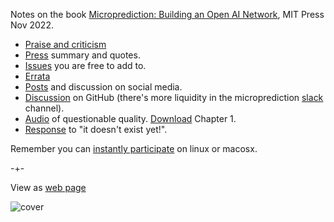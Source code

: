 Notes on the book [Microprediction: Building an Open AI Network](https://mitpress.mit.edu/9780262047326/microprediction/), MIT Press Nov 2022.  

- [Praise and criticism](https://microprediction.github.io/building_an_open_ai_network/feedback.html)
- [Press](https://microprediction.github.io/building_an_open_ai_network/press.html) summary and quotes.  
- [Issues](https://github.com/microprediction/building_an_open_ai_network/issues) you are free to add to. 
- [Errata](https://github.com/microprediction/building_an_open_ai_network/issues/5)
- [Posts](https://microprediction.github.io/building_an_open_ai_network/social_media.html) and discussion on social media.
- [Discussion](https://github.com/microprediction/building_an_open_ai_network/discussions) on GitHub (there's more liquidity in the
    microprediction [slack](https://microprediction.github.io/microprediction/slack.html) channel). 
- [Audio](https://github.com/microprediction/building_an_open_ai_network/tree/main/docs/assets/audio) of questionable quality. [Download](https://github.com/microprediction/building_an_open_ai_network/raw/main/docs/assets/audio/Microprediction_Chapter_1.mp3) Chapter 1. 
- [Response](https://github.com/microprediction/building_an_open_ai_network/discussions/13) to "it doesn't exist yet!". 

Remember you can [instantly participate](https://microprediction.github.io/microprediction/setup) on linux or macosx. 

-+-

View as [web page](https://microprediction.github.io/building_an_open_ai_network/)



![cover](/building_an_open_ai_network/assets/images/cotton_microprediction_3d_down.png)

